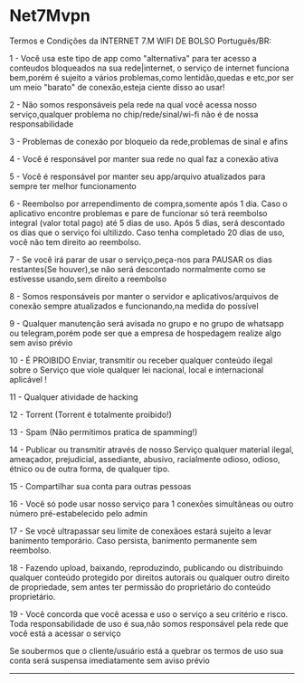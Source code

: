 # Net7Mvpn
Termos e Condições da INTERNET 7.M WIFI DE BOLSO
Português/BR:

1 - Você usa este tipo de app como "alternativa" para ter acesso a conteudos bloqueados na sua rede|internet, o serviço de internet funciona bem,porém é sujeito a vários problemas,como lentidão,quedas e etc,por ser um meio "barato" de conexão,esteja ciente disso ao usar!

2 - Não somos responsáveis pela rede na qual você acessa nosso serviço,qualquer problema no chip/rede/sinal/wi-fi não é de nossa responsabilidade

3 - Problemas de conexão por bloqueio da rede,problemas de sinal e afins

4 - Você é responsável por manter sua rede no qual faz a conexão ativa

5 - Você é responsável por manter seu app/arquivo atualizados para sempre ter melhor funcionamento

6 - Reembolso por arrependimento de compra,somente após 1 dia. Caso o aplicativo encontre problemas e pare de funcionar só terá reembolso integral (valor total pago) até 5 dias de uso. Após 5 dias, será descontado os dias que o serviço foi ultilizdo. Caso tenha completado 20 dias de uso, você não tem direito ao reembolso.

7 - Se você irá parar de usar o serviço,peça-nos para PAUSAR os dias restantes(Se houver),se não será descontado normalmente como se estivesse usando,sem direito a reembolso

8 - Somos responsáveis por manter o servidor e aplicativos/arquivos de conexão sempre atualizados e funcionando,na medida do possível

9 - Qualquer manutenção será avisada no grupo e no grupo de whatsapp ou telegram,porém pode ser que a empresa de hospedagem realize algo sem aviso prévio

10 - É PROIBIDO Enviar, transmitir ou receber qualquer conteúdo ilegal sobre o Serviço que viole qualquer lei nacional, local e internacional aplicável !

11 - Qualquer atividade de hacking

12 - Torrent (Torrent é totalmente proibido!)

13 - Spam (Não permitimos pratica de spamming!)

14 - Publicar ou transmitir através de nosso Serviço qualquer material ilegal, ameaçador, prejudicial, assediante, abusivo, racialmente odioso, odioso, étnico ou de outra forma, de qualquer tipo.

15 - Compartilhar sua conta para outras pessoas

16 - Você só pode usar nosso serviço para 1 conexões simultâneas ou outro número pré-estabelecido pelo admin

17 - Se você ultrapassar seu limite de conexãoes estará sujeito a levar banimento temporário. Caso persista, banimento permanente sem reembolso.

18 - Fazendo upload, baixando, reproduzindo, publicando ou distribuindo qualquer conteúdo protegido por direitos autorais ou qualquer outro direito de propriedade, sem antes ter permissão do proprietário do conteúdo proprietário.

19 - Você concorda que você acessa e uso o serviço a seu critério e risco. Toda responsabilidade de uso é sua,não somos responsável pela rede que você está a acessar o serviço

Se soubermos que o cliente/usuário está a quebrar os termos de uso sua conta será suspensa imediatamente sem aviso prévio

---------------------------------------------
